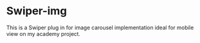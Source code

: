 # Swiper-img

This is a Swiper plug in for image carousel implementation ideal for mobile view on my academy project.
